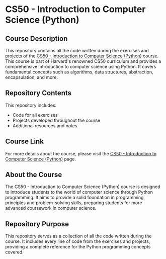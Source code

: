 # CS50 - Introduction to Computer Science (Python)

## Course Description

This repository contains all the code written during the exercises and projects of the [CS50 - Introduction to Computer Science (Python)](https://cs50.harvard.edu/python/2022/) course. This course is part of Harvard's renowned CS50 curriculum and provides a comprehensive introduction to computer science using Python. It covers fundamental concepts such as algorithms, data structures, abstraction, encapsulation, and more.

## Repository Contents

This repository includes:

- Code for all exercises
- Projects developed throughout the course
- Additional resources and notes

## Course Link

For more details about the course, please visit the [CS50 - Introduction to Computer Science (Python)](https://cs50.harvard.edu/python/2022/) page.

## About the Course

The CS50 - Introduction to Computer Science (Python) course is designed to introduce students to the world of computer science through Python programming. It aims to provide a solid foundation in programming principles and problem-solving skills, preparing students for more advanced coursework in computer science.

## Repository Purpose

This repository serves as a collection of all the code written during the course. It includes every line of code from the exercises and projects, providing a complete reference for the Python programming concepts covered.
